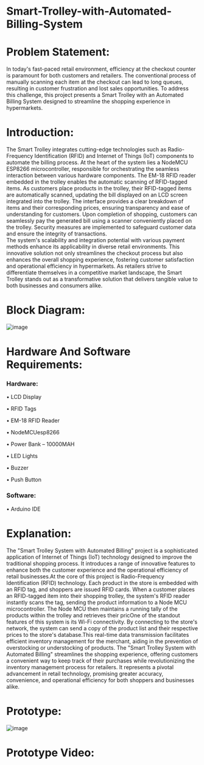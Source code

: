 # Smart-Trolley-with-Automated-Billing-System
# Problem Statement:
  In today's fast-paced retail environment, efficiency at the checkout counter is paramount for 
both customers and retailers. The conventional process of manually scanning each item at the 
checkout can lead to long queues, resulting in customer frustration and lost sales opportunities. To 
address this challenge, this project presents a Smart Trolley with an Automated Billing System 
designed to streamline the shopping experience in hypermarkets. 

# Introduction:
 The Smart Trolley integrates cutting-edge technologies such as Radio-Frequency 
 Identification (RFID) and Internet of Things (IoT) components to automate the billing process. At 
the heart of the system lies a NodeMCU ESP8266 microcontroller, responsible for orchestrating the 
seamless interaction between various hardware components. The EM-18 RFID reader embedded in 
the trolley enables the automatic scanning of RFID-tagged items. As customers place products in 
the trolley, their RFID-tagged items are automatically scanned, updating the bill displayed on an 
LCD screen integrated into the trolley. The interface provides a clear breakdown of items and their 
corresponding prices, ensuring transparency and ease of understanding for customers. Upon 
completion of shopping, customers can seamlessly pay the generated bill using a scanner 
conveniently placed on the trolley. Security measures are implemented to safeguard customer data 
and ensure the integrity of transactions.  
          The system's scalability and integration potential with various payment methods enhance its 
applicability in diverse retail environments. This innovative solution not only streamlines the 
checkout process but also enhances the overall shopping experience, fostering customer satisfaction 
and operational efficiency in hypermarkets. As retailers strive to differentiate themselves in a 
competitive market landscape, the Smart Trolley stands out as a transformative solution that delivers 
tangible value to both businesses and consumers alike.

# Block Diagram:

![image](https://github.com/keerthana9042/Smart-Trolley-with-Automated-Billing-System-/assets/143820206/6c65c8b8-f503-420f-a026-6edde6e9672d)

# Hardware And Software Requirements:

### Hardware:

• LCD Display

• RFID Tags

• EM-18 RFID Reader 

• NodeMCUesp8266

• Power Bank – 10000MAH 

• LED Lights 

• Buzzer

• Push Button

### Software: 

• Arduino IDE

# Explanation:

The "Smart Trolley System with Automated Billing" project is a sophisticated application of Internet of Things (IoT) technology designed to improve the traditional shopping process. It introduces a range of innovative features to enhance both the customer experience and the operational efficiency of retail businesses.At the core of this project is Radio-Frequency Identification (RFID) technology. Each product in the store is embedded with an RFID tag, and shoppers are issued RFID cards. When a customer places an RFID-tagged item into their shopping trolley, the system's RFID reader instantly scans the tag, sending the product information to a Node MCU microcontroller. The Node MCU then maintains a running tally of the products within the trolley and retrieves their pricOne of the standout features of this system is its Wi-Fi connectivity. By connecting to the store's network, the system can send a copy of the product list and their respective prices to the store's database.This real-time data transmission facilitates efficient inventory management for the merchant, aiding in the prevention of overstocking or understocking of products. The "Smart Trolley System with Automated Billing" streamlines the shopping experience, offering customers a convenient way to keep track of their purchases while revolutionizing the inventory management process for retailers. It represents a pivotal advancement in retail technology, promising greater accuracy, convenience, and operational efficiency for both shoppers and businesses alike.

# Prototype:

![image](https://github.com/keerthana9042/Smart-Trolley-with-Automated-Billing-System-/assets/143820206/b8a01890-2ae2-435c-a18e-665cc7a37fda)

# Prototype Video:
